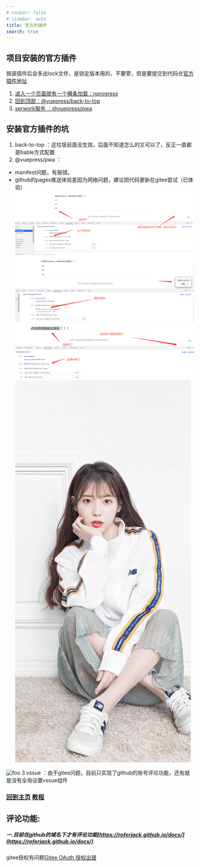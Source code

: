 ```yaml
---
# navbar: false
# sidebar: auto
title: 官方的插件
search: true
---
```



## 项目安装的官方插件
按装插件后会多出lock文件，是锁定版本用的，不要管，但是要提交到代码仓[官方插件地址](https://vuepress.github.io/en/)
1. [进入一个页面就有一个横条加载：nprogress](https://vuepress.github.io/en/plugins/nprogress/)
2. [回到顶部：@vuepress/back-to-top](https://v1.vuepress.vuejs.org/zh/plugin/official/plugin-back-to-top.html#%E5%AE%89%E8%A3%85)
3. [serwork服务 ：@vuepress/pwa](https://v1.vuepress.vuejs.org/zh/plugin/official/plugin-pwa.html)


## 安装官方插件的坑
 1. back-to-top ：这垃圾前面没生效，后面不知道怎么的又可以了，反正一直都是bable方式配置
 2. @vuepress/pwa ：
  - manifest问题，有报错。
  - github的pages推送体验差因为网络问题，建议把代码更新在gitee尝试（已体验）
 ![效果图一](../../../.vuepress/public/assets/img/pwa-piture-one.png)
 ![效果图二](../../../.vuepress/public/assets/img/pwa-piture-two.png)
 ![效果图三](../../../.vuepress/public/assets/img/pwa-piture-three.png)
 ![妹子](../../../.vuepress/public/assets/img/girl.jpg)
 <img :src="$withBase('../../../.vuepress/public/assets/img/girl.jpg')" alt="foo">
 3.vssue ：由于gitee问题，目前只实现了github的账号评论功能，还有就是没有全局设置vssue组件
 
 ### [回到主页](/) [教程](https://vuepress.vuejs.org/zh/guide/markdown.html#%E9%93%BE%E6%8E%A5)<!-- 跳转到根部的 README.md -->

 ## 评论功能:

##### 一.目前在github的域名下才有评论功能[https://roferjack.github.io/docs/](https://roferjack.github.io/docs/)
gitee授权有问题[Gitee OAuth 授权出错](https://github.com/meteorlxy/vssue/issues/60)

<Vssue/>
